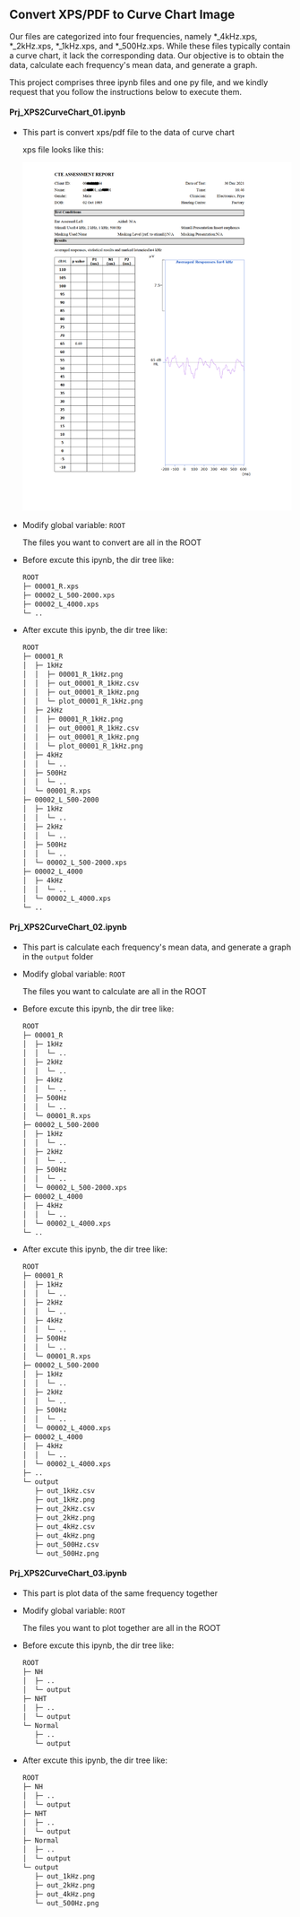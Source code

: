 ## Convert XPS/PDF to Curve Chart Image

Our files are categorized into four frequencies, namely *_4kHz.xps, *_2kHz.xps, *_1kHz.xps, and *_500Hz.xps. While these files typically contain a curve chart, it lack the corresponding data. Our objective is to obtain the data, calculate each frequency's mean data, and generate a graph.

This project comprises three ipynb files and one py file, and we kindly request that you follow the instructions below to execute them.

#### Prj_XPS2CurveChart_01.ipynb

- This part is convert xps/pdf file to the data of curve chart
  
  xps file looks like this:
  
  ![](docs\xps_exemple.png)

- Modify global variable: `ROOT` 
  
  The files you want to convert are all in the ROOT

- Before excute this ipynb, the dir tree like:
  
  ```
  ROOT  
  ├─ 00001_R.xps  
  ├─ 00002_L_500-2000.xps  
  ├─ 00002_L_4000.xps  
  └─ ..  
  ```

- After excute this ipynb, the dir tree like:
  
  ```
  ROOT  
  ├─ 00001_R  
  │  ├─ 1kHz  
  │  │  ├─ 00001_R_1kHz.png  
  │  │  ├─ out_00001_R_1kHz.csv  
  │  │  ├─ out_00001_R_1kHz.png  
  │  │  └─ plot_00001_R_1kHz.png  
  │  ├─ 2kHz  
  │  │  ├─ 00001_R_1kHz.png  
  │  │  ├─ out_00001_R_1kHz.csv  
  │  │  ├─ out_00001_R_1kHz.png  
  │  │  └─ plot_00001_R_1kHz.png  
  │  ├─ 4kHz  
  │  │  └─ ..  
  │  ├─ 500Hz  
  │  │  └─ ..  
  │  └─ 00001_R.xps  
  ├─ 00002_L_500-2000  
  │  ├─ 1kHz  
  │  │  └─ ..  
  │  ├─ 2kHz  
  │  │  └─ ..  
  │  ├─ 500Hz  
  │  │  └─ ..  
  │  └─ 00002_L_500-2000.xps  
  ├─ 00002_L_4000  
  │  ├─ 4kHz  
  │  │  └─ ..  
  │  └─ 00002_L_4000.xps  
  └─ ..  
  ```

#### Prj_XPS2CurveChart_02.ipynb

- This part is calculate each frequency's mean data, and generate a graph in the `output` folder

- Modify global variable: `ROOT` 
  
  The files you want to calculate are all in the ROOT

- Before excute this ipynb, the dir tree like:
  
  ```
  ROOT  
  ├─ 00001_R  
  │  ├─ 1kHz  
  │  │  └─ ..  
  │  ├─ 2kHz  
  │  │  └─ ..  
  │  ├─ 4kHz  
  │  │  └─ ..  
  │  ├─ 500Hz  
  │  │  └─ ..  
  │  └─ 00001_R.xps  
  ├─ 00002_L_500-2000  
  │  ├─ 1kHz  
  │  │  └─ ..  
  │  ├─ 2kHz  
  │  │  └─ ..  
  │  ├─ 500Hz  
  │  │  └─ ..  
  │  └─ 00002_L_500-2000.xps  
  ├─ 00002_L_4000  
  │  ├─ 4kHz  
  │  │  └─ ..  
  │  └─ 00002_L_4000.xps  
  └─ ..  
  ```

- After excute this ipynb, the dir tree like:
  
  ```
  ROOT  
  ├─ 00001_R  
  │  ├─ 1kHz  
  │  │  └─ ..  
  │  ├─ 2kHz  
  │  │  └─ ..  
  │  ├─ 4kHz  
  │  │  └─ ..  
  │  ├─ 500Hz  
  │  │  └─ ..  
  │  └─ 00001_R.xps  
  ├─ 00002_L_500-2000  
  │  ├─ 1kHz  
  │  │  └─ ..  
  │  ├─ 2kHz  
  │  │  └─ ..  
  │  ├─ 500Hz  
  │  │  └─ ..  
  │  └─ 00002_L_4000.xps  
  ├─ 00002_L_4000  
  │  ├─ 4kHz  
  │  │  └─ ..  
  │  └─ 00002_L_4000.xps  
  ├─ .. 
  └─ output  
     ├─ out_1kHz.csv  
     ├─ out_1kHz.png  
     ├─ out_2kHz.csv  
     ├─ out_2kHz.png  
     ├─ out_4kHz.csv  
     ├─ out_4kHz.png  
     ├─ out_500Hz.csv  
     └─ out_500Hz.png  
  ```

#### Prj_XPS2CurveChart_03.ipynb

- This part is plot data of the same frequency together

- Modify global variable: `ROOT`
  
  The files you want to plot together are all in the ROOT

- Before excute this ipynb, the dir tree like:
  
  ```
  ROOT  
  ├─ NH  
  │  ├─ ..  
  │  └─ output  
  ├─ NHT  
  │  ├─ ..  
  │  └─ output  
  └─ Normal  
     ├─ ..  
     └─ output  
  ```

- After excute this ipynb, the dir tree like:
  
  ```
  ROOT  
  ├─ NH  
  │  ├─ ..  
  │  └─ output  
  ├─ NHT  
  │  ├─ ..  
  │  └─ output  
  ├─ Normal  
  │  ├─ ..  
  │  └─ output  
  └─ output  
     ├─ out_1kHz.png  
     ├─ out_2kHz.png  
     ├─ out_4kHz.png  
     └─ out_500Hz.png  
  ```
